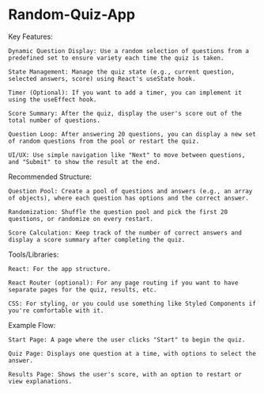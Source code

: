# Random-Quiz-App
Key Features:

    Dynamic Question Display: Use a random selection of questions from a predefined set to ensure variety each time the quiz is taken.

    State Management: Manage the quiz state (e.g., current question, selected answers, score) using React's useState hook.

    Timer (Optional): If you want to add a timer, you can implement it using the useEffect hook.

    Score Summary: After the quiz, display the user's score out of the total number of questions.

    Question Loop: After answering 20 questions, you can display a new set of random questions from the pool or restart the quiz.

    UI/UX: Use simple navigation like "Next" to move between questions, and "Submit" to show the result at the end.

Recommended Structure:

    Question Pool: Create a pool of questions and answers (e.g., an array of objects), where each question has options and the correct answer.

    Randomization: Shuffle the question pool and pick the first 20 questions, or randomize on every restart.

    Score Calculation: Keep track of the number of correct answers and display a score summary after completing the quiz.

Tools/Libraries:

    React: For the app structure.

    React Router (optional): For any page routing if you want to have separate pages for the quiz, results, etc.

    CSS: For styling, or you could use something like Styled Components if you're comfortable with it.

Example Flow:

    Start Page: A page where the user clicks "Start" to begin the quiz.

    Quiz Page: Displays one question at a time, with options to select the answer.

    Results Page: Shows the user's score, with an option to restart or view explanations.
